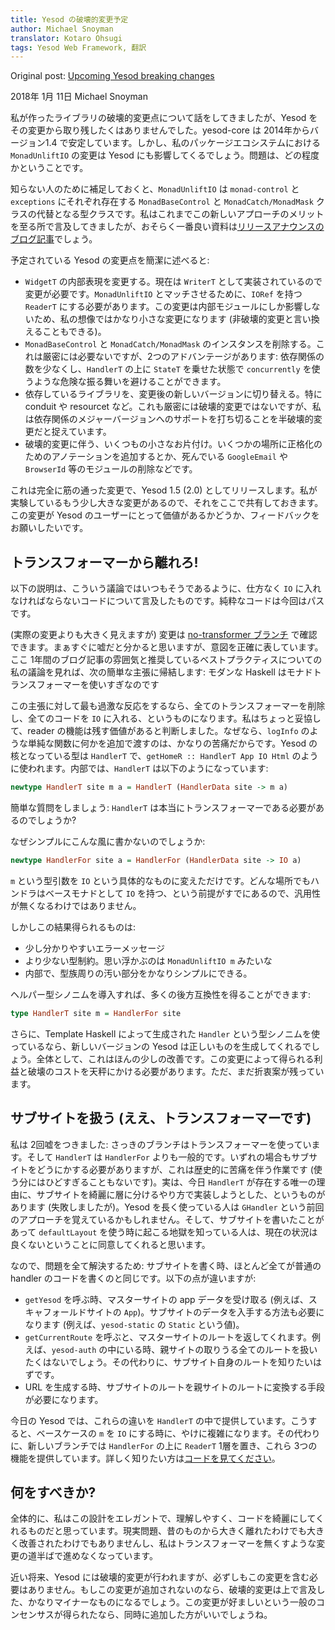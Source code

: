 ```yaml
---
title: Yesod の破壊的変更予定
author: Michael Snoyman
translator: Kotaro Ohsugi
tags: Yesod Web Framework, 翻訳
---
```


Original post: [Upcoming Yesod breaking changes](https://www.yesodweb.com/blog/2018/01/upcoming-yesod-breaking-changes)

2018年 1月 11日 Michael Snoyman

私が作ったライブラリの破壊的変更点について話をしてきましたが、Yesod をその変更から取り残したくはありませんでした。yesod-core は 2014年からバージョン1.4 で安定しています。しかし、私のパッケージエコシステムにおける `MonadUnliftIO` の変更は Yesod にも影響してくるでしょう。問題は、どの程度かということです。

<!--more-->

知らない人のために補足しておくと、`MonadUnliftIO` は `monad-control` と `exceptions` にそれぞれ存在する `MonadBaseControl` と `MonadCatch/MonadMask` クラスの代替となる型クラスです。私はこれまでこの新しいアプローチのメリットを至る所で言及してきましたが、おそらく一番良い資料は[リリースアナウンスのブログ記事](https://www.fpcomplete.com/blog/2017/07/announcing-new-unliftio-library)でしょう。

予定されている Yesod の変更点を簡潔に述べると:

- `WidgetT` の内部表現を変更する。現在は `WriterT` として実装されているので変更が必要です。`MonadUnliftIO` とマッチさせるために、`IORef` を持つ `ReaderT` にする必要があります。この変更は内部モジュールにしか影響しないため、私の想像ではかなり小さな変更になります (非破壊的変更と言い換えることもできる)。
- `MonadBaseControl` と `MonadCatch/MonadMask` のインスタンスを削除する。これは厳密には必要ないですが、2つのアドバンテージがあります: 依存関係の数を少なくし、`HandlerT` の上に `StateT` を乗せた状態で `concurrently` を使うような危険な振る舞いを避けることができます。
- 依存しているライブラリを、変更後の新しいバージョンに切り替える。特に conduit や resourcet など。これも厳密には破壊的変更ではないですが、私は依存関係のメジャーバージョンへのサポートを打ち切ることを半破壊的変更だと捉えています。
- 破壊的変更に伴う、いくつもの小さなお片付け。いくつかの場所に正格化のためのアノテーションを追加するとか、死んでいる `GoogleEmail` や `BrowserId` 等のモジュールの削除などです。

これは完全に筋の通った変更で、Yesod 1.5 (2.0) としてリリースします。私が実験しているもう少し大きな変更があるので、それをここで共有しておきます。この変更が Yesod のユーザーにとって価値があるかどうか、フィードバックをお願いしたいです。

## トランスフォーマーから離れろ!
以下の説明は、こういう議論ではいつもそうであるように、仕方なく `IO` に入れなければならないコードについて言及したものです。純粋なコードは今回はパスです。

(実際の変更よりも大きく見えますが) 変更は [no-transformer ブランチ](https://github.com/yesodweb/yesod/pull/1466) で確認できます。まぁすぐに嘘だと分かると思いますが、意図を正確に表しています。ここ 1年間のブログ記事の雰囲気と推奨しているベストプラクティスについての私の議論を見れば、次の簡単な主張に帰結します: モダンな Haskell はモナドトランスフォーマーを使いすぎなのです

この主張に対して最も過激な反応をするなら、全てのトランスフォーマーを削除し、全てのコードを `IO` に入れる、というものになります。私はちょっと妥協して、reader の機能は残す価値があると判断しました。なぜなら、`logInfo` のような単純な関数に何かを追加で渡すのは、かなりの苦痛だからです。Yesod の核となっている型は `HandlerT` で、`getHomeR :: HandlerT App IO Html` のように使われます。内部では、`HandlerT` は以下のようになっています:

```haskell
newtype HandlerT site m a = HandlerT (HandlerData site -> m a)
```

簡単な質問をしましょう: `HandlerT` は本当にトランスフォーマーである必要があるのでしょうか?

なぜシンプルにこんな風に書かないのでしょうか:

```haskell
newtype HandlerFor site a = HandlerFor (HandlerData site -> IO a)
```

`m` という型引数を `IO` という具体的なものに変えただけです。どんな場所でもハンドラはベースモナドとして `IO` を持つ、という前提がすでにあるので、汎用性が無くなるわけではありません。

しかしこの結果得られるものは:

- 少し分かりやすいエラーメッセージ
- より少ない型制約。思い浮かぶのは `MonadUnliftIO m` みたいな
- 内部で、型族周りの汚い部分をかなりシンプルにできる。

ヘルパー型シノニムを導入すれば、多くの後方互換性を得ることができます:

```haskell
type HandlerT site m = HandlerFor site
```

さらに、Template Haskell によって生成された `Handler` という型シノニムを使っているなら、新しいバージョンの Yesod は正しいものを生成してくれるでしょう。全体として、これはほんの少しの改善です。この変更によって得られる利益と破壊のコストを天秤にかける必要があります。ただ、まだ折衷案が残っています。

## サブサイトを扱う (ええ、トランスフォーマーです)
私は 2回嘘をつきました: さっきのブランチはトランスフォーマーを使っています。そして `HandlerT` は `HandlerFor` よりも一般的です。いずれの場合もサブサイトをどうにかする必要がありますが、これは歴史的に苦痛を伴う作業です (使う分にはひどすぎることもないです)。実は、今日 `HandlerT` が存在する唯一の理由に、サブサイトを綺麗に層に分けるやり方で実装しようとした、というものがあります (失敗しましたが)。Yesod を長く使っている人は `GHandler` という前回のアプローチを覚えているかもしれません。そして、サブサイトを書いたことがあって `defaultLayout` を使う時に起こる地獄を知っている人は、現在の状況は良くないということに同意してくれると思います。

なので、問題を全て解決するため: サブサイトを書く時、ほとんど全てが普通の handler のコードを書くのと同じです。以下の点が違いますが:

- `getYesod` を呼ぶ時、マスターサイトの app データを受け取る (例えば、スキャフォールドサイトの `App`)。サブサイトのデータを入手する方法も必要になります (例えば、`yesod-static` の `Static` という値)。
- `getCurrentRoute` を呼ぶと、マスターサイトのルートを返してくれます。例えば、`yesod-auth` の中にいる時、親サイトの取りうる全てのルートを扱いたくはないでしょう。その代わりに、サブサイト自身のルートを知りたいはずです。
- URL を生成する時、サブサイトのルートを親サイトのルートに変換する手段が必要になります。

今日の Yesod では、これらの違いを `HandlerT` の中で提供しています。こうすると、ベースケースの `m` を `IO` にする時に、やけに複雑になります。その代わりに、新しいブランチでは `HandlerFor` の上に `ReaderT` 1層を置き、これら 3つの機能を提供しています。詳しく知りたい方は[コードを見てください](https://github.com/yesodweb/yesod/blob/3e06942449cad0b52e218cb7e9f2c06b45b85e69/yesod-core/Yesod/Core/Class/Dispatch.hs#L38)。

## 何をすべきか?
全体的に、私はこの設計をエレガントで、理解しやすく、コードを綺麗にしてくれるものだと思っています。現実問題、昔のものから大きく離れたわけでも大きく改善されたわけでもありませんし、私はトランスフォーマーを無くすような変更の道半ばで進めなくなっています。

近い将来、Yesod には破壊的変更が行われますが、必ずしもこの変更を含む必要はありません。もしこの変更が追加されないのなら、破壊的変更は上で言及した、かなりマイナーなものになるでしょう。この変更が好ましいという一般のコンセンサスが得られたなら、同時に追加した方がいいでしょうね。
